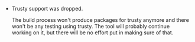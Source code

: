 * Trusty support was dropped.

  The build process won't produce packages for trusty anymore and there won't be any testing using trusty. The tool will probably continue working on it, but there will be no effort put in making sure of that.
